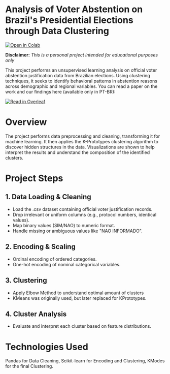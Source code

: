 # **Analysis of Voter Abstention on Brazil's Presidential Elections through Data Clustering**

[![Open in Colab](https://colab.research.google.com/assets/colab-badge.svg)](https://colab.research.google.com/github/heitornolla/voter-absention-clustering/blob/main/jupyter-notebook/notebook.ipynb)

**Disclaimer:** _This is a personal project intended for educational purposes only_

This project performs an unsupervised learning analysis on official voter abstention justification data from Brazilian elections. Using clustering techniques, it seeks to identify behavioral patterns in abstention reasons across demographic and regional variables. You can read a paper on the work and our findings here (available only in PT-BR):

[![Read in Overleaf](https://img.shields.io/badge/Open%20in-Overleaf-brightgreen)](https://www.overleaf.com/read/pzbdxgccczgt#3ee736)

# Overview

The project performs data preprocessing and cleaning, transforming it for machine learning. It then applies the K-Prototypes clustering algorithm to discover hidden structures in the data. Visualizations are shown to help interpret the results and understand the composition of the identified clusters.

# Project Steps

## 1. **Data Loading & Cleaning**
   - Load the .csv dataset containing official voter justification records.
   - Drop irrelevant or uniform columns (e.g., protocol numbers, identical values).
   - Map binary values (SIM/NAO) to numeric format.
   - Handle missing or ambiguous values like "NAO INFORMADO".
   
## 2. **Encoding & Scaling**
   - Ordinal encoding of ordered categories.
   - One-hot encoding of nominal categorical variables.

## 3. **Clustering**
   - Apply Elbow Method to understand optimal amount of clusters
   - KMeans was originally used, but later replaced for KPrototypes.

## 4. **Cluster Analysis**
   - Evaluate and interpret each cluster based on feature distributions.


# **Technologies Used**

Pandas for Data Cleaning, Scikit-learn for Encoding and Clustering, KModes for the final Clustering.
